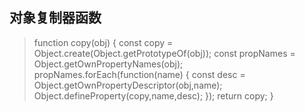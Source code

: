 ## 对象复制器函数  
   > function copy(obj) {
   >    const copy = Object.create(Object.getPrototypeOf(obj));
   >    const propNames = Object.getOwnPropertyNames(obj);
   >    propNames.forEach(function(name) {
   >        const desc = Object.getOwnPropertyDescriptor(obj,name);
   >        Object.defineProperty(copy,name,desc);
   >    });
   >    return copy;
   > }